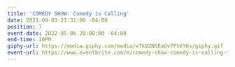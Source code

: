 ```yaml
---
title: 'COMEDY SHOW: Comedy is Calling'
date: 2021-09-03 21:31:00 -04:00
position: 7
event-date: 2022-05-06 20:00:00 -04:00
end-time: 10PM
giphy-url: https://media.giphy.com/media/xTk9ZNSEaGv7FtKY6s/giphy.gif
event-url: https://www.eventbrite.com/e/comedy-show-comedy-is-calling-tickets-329113416087
---
```


